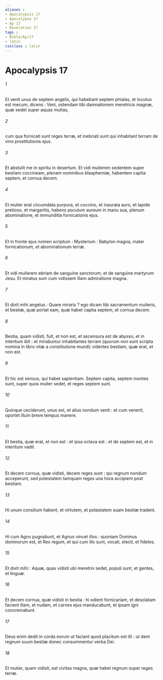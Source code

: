 ```yaml
---
aliases : 
- Apocalypsis 17
- Apocalypse 17
- Ap 17
- Revelation 17
tags : 
- Bible/Ap/17
- latin
cssclass : latin
---
```


# Apocalypsis 17

###### 1
Et venit unus de septem angelis, qui habebant septem phialas, et locutus est mecum, dicens : Veni, ostendam tibi damnationem meretricis magnæ, quæ sedet super aquas multas,
###### 2
cum qua fornicati sunt reges terræ, et inebriati sunt qui inhabitant terram de vino prostitutionis ejus.
###### 3
Et abstulit me in spiritu in desertum. Et vidi mulierem sedentem super bestiam coccineam, plenam nominibus blasphemiæ, habentem capita septem, et cornua decem.
###### 4
Et mulier erat circumdata purpura, et coccino, et inaurata auro, et lapide pretioso, et margaritis, habens poculum aureum in manu sua, plenum abominatione, et immunditia fornicationis ejus.
###### 5
Et in fronte ejus nomen scriptum : Mysterium : Babylon magna, mater fornicationum, et abominationum terræ.
###### 6
Et vidi mulierem ebriam de sanguine sanctorum, et de sanguine martyrum Jesu. Et miratus sum cum vidissem illam admiratione magna.
###### 7
Et dixit mihi angelus : Quare miraris ? ego dicam tibi sacramentum mulieris, et bestiæ, quæ portat eam, quæ habet capita septem, et cornua decem.
###### 8
Bestia, quam vidisti, fuit, et non est, et ascensura est de abysso, et in interitum ibit : et mirabuntur inhabitantes terram (quorum non sunt scripta nomina in libro vitæ a constitutione mundi) videntes bestiam, quæ erat, et non est.
###### 9
Et hic est sensus, qui habet sapientiam. Septem capita, septem montes sunt, super quos mulier sedet, et reges septem sunt.
###### 10
Quinque ceciderunt, unus est, et alius nondum venit : et cum venerit, oportet illum breve tempus manere.
###### 11
Et bestia, quæ erat, et non est : et ipsa octava est : et de septem est, et in interitum vadit.
###### 12
Et decem cornua, quæ vidisti, decem reges sunt : qui regnum nondum acceperunt, sed potestatem tamquam reges una hora accipient post bestiam.
###### 13
Hi unum consilium habent, et virtutem, et potestatem suam bestiæ tradent.
###### 14
Hi cum Agno pugnabunt, et Agnus vincet illos : quoniam Dominus dominorum est, et Rex regum, et qui cum illo sunt, vocati, electi, et fideles.
###### 15
Et dixit mihi : Aquæ, quas vidisti ubi meretrix sedet, populi sunt, et gentes, et linguæ.
###### 16
Et decem cornua, quæ vidisti in bestia : hi odient fornicariam, et desolatam facient illam, et nudam, et carnes ejus manducabunt, et ipsam igni concremabunt.
###### 17
Deus enim dedit in corda eorum ut faciant quod placitum est illi : ut dent regnum suum bestiæ donec consummentur verba Dei.
###### 18
Et mulier, quam vidisti, est civitas magna, quæ habet regnum super reges terræ.
